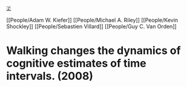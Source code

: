 [🇿](zotero://select/library/items/YK2EEEHQ)

[[People/Adam W. Kiefer]] [[People/Michael A. Riley]] [[People/Kevin Shockley]] [[People/Sebastien Villard]] [[People/Guy C. Van Orden]] 
# Walking changes the dynamics of cognitive estimates of time intervals. (2008)

